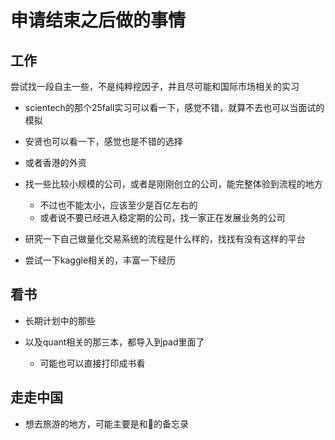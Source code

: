 # 申请结束之后做的事情

## 工作

​	尝试找一段自主一些，不是纯粹挖因子，并且尽可能和国际市场相关的实习

- scientech的那个25fall实习可以看一下，感觉不错，就算不去也可以当面试的模拟
- 安贤也可以看一下，感觉也是不错的选择
- 或者香港的外资
- 找一些比较小规模的公司，或者是刚刚创立的公司，能完整体验到流程的地方
  - 不过也不能太小，应该至少是百亿左右的
  - 或者说不要已经进入稳定期的公司，找一家正在发展业务的公司

- 研究一下自己做量化交易系统的流程是什么样的，找找有没有这样的平台

- 尝试一下kaggle相关的，丰富一下经历

## 看书

- 长期计划中的那些

- 以及quant相关的那三本，都导入到pad里面了
  - 可能也可以直接打印成书看

## 走走中国

- 想去旅游的地方，可能主要是和🐻的备忘录